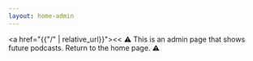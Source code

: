 ```yaml
---
layout: home-admin
---
```

<a href="{{"/" | relative_url}}"><< ⚠️ This is an admin page that shows future podcasts. Return to the home page. ⚠️</a>